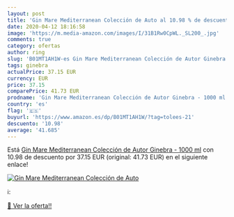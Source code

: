 ```yaml
---
layout: post
title: 'Gin Mare Mediterranean Colección de Auto al 10.98 % de descuento'
date: 2020-04-12 18:16:58
image: 'https://m.media-amazon.com/images/I/31B1Rw0CpWL._SL200_.jpg'
comments: true
category: ofertas
author: ring
slug: 'B01MT1AH1W-es Gin Mare Mediterranean Colección de Autor Ginebra - 1000 ml'
tags: ginebra
actualPrice: 37.15 EUR
currency: EUR
price: 37.15
comparePrice: 41.73 EUR
prodname: 'Gin Mare Mediterranean Colección de Autor Ginebra - 1000 ml'
country: 'es'
flag: '🇪🇸'
buyurl: 'https://www.amazon.es/dp/B01MT1AH1W/?tag=tolees-21'
descuento: '10.98'
average: '41.685'
---
```


Está [Gin Mare Mediterranean Colección de Autor Ginebra - 1000 ml](https://www.amazon.es/dp/B01MT1AH1W/?tag=tolees-21) con 10.98 de descuento por 37.15 EUR (original: 41.73 EUR) en el siguiente enlace!

[![Gin Mare Mediterranean Colección de Auto](https://m.media-amazon.com/images/I/31B1Rw0CpWL._SL200_.jpg)](https://www.amazon.es/dp/B01MT1AH1W/?tag=tolees-21)

ℹ️:


[🛒 Ver la oferta!!](https://www.amazon.es/dp/B01MT1AH1W/?tag=tolees-21)
